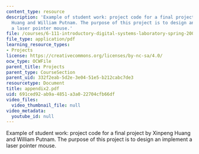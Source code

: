 ```yaml
---
content_type: resource
description: 'Example of student work: project code for a final project by Xinpeng
  Huang and William Putnam. The purpose of this project is to design an implement
  a laser pointer mouse.'
file: /courses/6-111-introductory-digital-systems-laboratory-spring-2006/691ced92ab9a4851a3a022704cfb66df_appendix2.pdf
file_type: application/pdf
learning_resource_types:
- Projects
license: https://creativecommons.org/licenses/by-nc-sa/4.0/
ocw_type: OCWFile
parent_title: Projects
parent_type: CourseSection
parent_uid: 332f2eab-5d2e-3e04-51e5-b212cabc7de3
resourcetype: Document
title: appendix2.pdf
uid: 691ced92-ab9a-4851-a3a0-22704cfb66df
video_files:
  video_thumbnail_file: null
video_metadata:
  youtube_id: null
---
```

Example of student work: project code for a final project by Xinpeng Huang and William Putnam. The purpose of this project is to design an implement a laser pointer mouse.